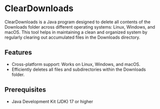 # ClearDownloads

ClearDownloads is a Java program designed to delete all contents of the Downloads folder across different operating systems: Linux, Windows, and macOS. This tool helps in maintaining a clean and organized system by regularly clearing out accumulated files in the Downloads directory.

## Features

- Cross-platform support: Works on Linux, Windows, and macOS.
- Efficiently deletes all files and subdirectories within the Downloads folder.

## Prerequisites

- Java Development Kit (JDK) 17 or higher
